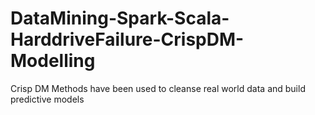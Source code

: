 # DataMining-Spark-Scala-HarddriveFailure-CrispDM-Modelling
Crisp DM Methods have been used to cleanse real world data and build predictive models
